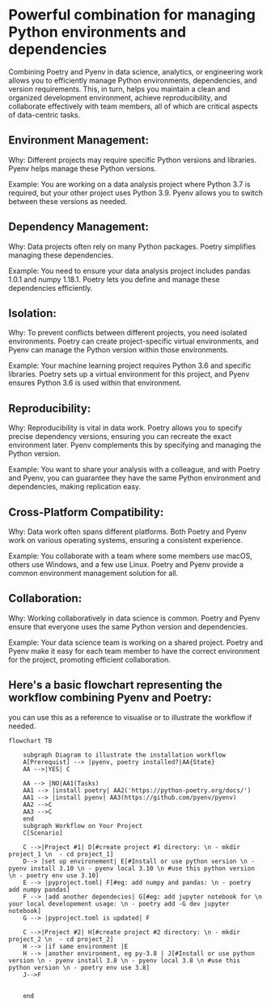 
# Powerful combination for managing Python environments and dependencies

Combining Poetry and Pyenv in data science, analytics, or engineering work allows you to efficiently manage Python environments, dependencies, and version requirements. This, in turn, helps you maintain a clean and organized development environment, achieve reproducibility, and collaborate effectively with team members, all of which are critical aspects of data-centric tasks.

## Environment Management:

Why: Different projects may require specific Python versions and libraries. Pyenv helps manage these Python versions.

Example: You are working on a data analysis project where Python 3.7 is required, but your other project uses Python 3.9. Pyenv allows you to switch between these versions as needed.

## Dependency Management:

Why: Data projects often rely on many Python packages. Poetry simplifies managing these dependencies.

Example: You need to ensure your data analysis project includes pandas 1.0.1 and numpy 1.18.1. Poetry lets you define and manage these dependencies efficiently.

## Isolation:

Why: To prevent conflicts between different projects, you need isolated environments. Poetry can create project-specific virtual environments, and Pyenv can manage the Python version within those environments.

Example: Your machine learning project requires Python 3.6 and specific libraries. Poetry sets up a virtual environment for this project, and Pyenv ensures Python 3.6 is used within that environment.


## Reproducibility:

Why: Reproducibility is vital in data work. Poetry allows you to specify precise dependency versions, ensuring you can recreate the exact environment later. Pyenv complements this by specifying and managing the Python version.

Example: You want to share your analysis with a colleague, and with Poetry and Pyenv, you can guarantee they have the same Python environment and dependencies, making replication easy.

## Cross-Platform Compatibility:

Why: Data work often spans different platforms. Both Poetry and Pyenv work on various operating systems, ensuring a consistent experience.

Example: You collaborate with a team where some members use macOS, others use Windows, and a few use Linux. Poetry and Pyenv provide a common environment management solution for all.

## Collaboration:

Why: Working collaboratively in data science is common. Poetry and Pyenv ensure that everyone uses the same Python version and dependencies.

Example: Your data science team is working on a shared project. Poetry and Pyenv make it easy for each team member to have the correct environment for the project, promoting efficient collaboration.

## Here's a basic flowchart representing the workflow combining Pyenv and Poetry:

you can use this as a reference to visualise or to illustrate the workflow if needed.


```mermaid
flowchart TB
    
    subgraph Diagram to illustrate the installation workflow
    A[Prerequist] --> |pyenv, poetry installed?|AA{State}
    AA -->|YES| C

    AA --> |NO|AA1(Tasks)
    AA1 --> |install poetry| AA2('https://python-poetry.org/docs/')
    AA1 --> |install pyenv| AA3(https://github.com/pyenv/pyenv)
    AA2 -->C
    AA3 -->C
    end
    subgraph Workflow on Your Project
    C[Scenario]

    C -->|Project #1| D[#create project #1 directory: \n - mkdir project_1 \n  - cd project_1]
    D--> |set up environement| E[#Install or use python version \n - pyenv install 3.10 \n - pyenv local 3.10 \n #use this python version \n - poetry env use 3.10]
    E --> |pyproject.toml| F[#eg: add numpy and pandas: \n - poetry add numpy pandas]
    F --> |add another dependecies| G[#eg: add jupyter notebook for \n your local developement usage: \n - poetry add -G dev jupyter notebook]
    G --> |pyproject.toml is updated| F

    C -->|Project #2| H[#create project #2 directory: \n - mkdir project_2 \n  - cd project_2]
    H --> |if same environment |E
    H --> |another environment, eg py-3.8 | J[#Install or use python version \n - pyenv install 3.8 \n - pyenv local 3.8 \n #use this python version \n - poetry env use 3.8]
    J-->F
    

    end
    
```

